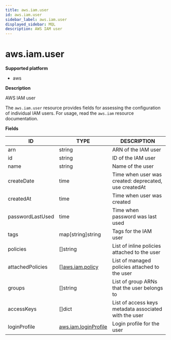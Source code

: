 ```yaml
---
title: aws.iam.user
id: aws.iam.user
sidebar_label: aws.iam.user
displayed_sidebar: MQL
description: AWS IAM user
---
```


# aws.iam.user

**Supported platform**

- aws

**Description**

AWS IAM user

The `aws.iam.user` resource provides fields for assessing the configuration of individual IAM users. For usage, read the `aws.iam` resource documentation.

**Fields**

| ID               | TYPE                                            | DESCRIPTION                                           |
| ---------------- | ----------------------------------------------- | ----------------------------------------------------- |
| arn              | string                                          | ARN of the IAM user                                   |
| id               | string                                          | ID of the IAM user                                    |
| name             | string                                          | Name of the user                                      |
| createDate       | time                                            | Time when user was created: deprecated, use createdAt |
| createdAt        | time                                            | Time when user was created                            |
| passwordLastUsed | time                                            | Time when password was last used                      |
| tags             | map[string]string                               | Tags for the IAM user                                 |
| policies         | &#91;&#93;string                                | List of inline policies attached to the user          |
| attachedPolicies | &#91;&#93;[aws.iam.policy](aws.iam.policy.md)   | List of managed policies attached to the user         |
| groups           | &#91;&#93;string                                | List of group ARNs that the user belongs to           |
| accessKeys       | &#91;&#93;dict                                  | List of access keys metadata associated with the user |
| loginProfile     | [aws.iam.loginProfile](aws.iam.loginprofile.md) | Login profile for the user                            |
